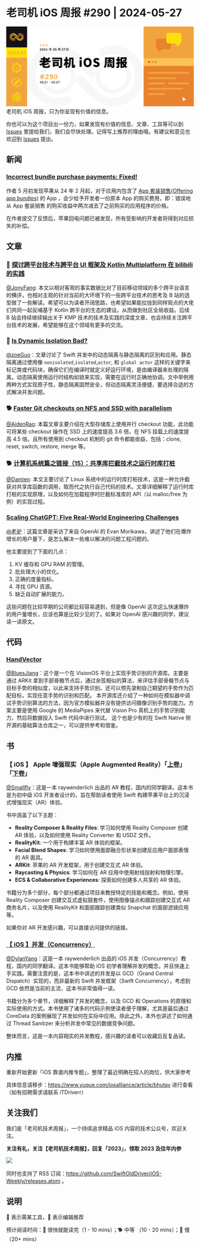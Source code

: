 # 老司机 iOS 周报 #290 | 2024-05-27

![ios-weekly](https://github.com/SwiftOldDriver/iOS-Weekly/blob/master/assets/weekly-header/290.jpg?raw=true)
老司机 iOS 周报，只为你呈现有价值的信息。

你也可以为这个项目出一份力，如果发现有价值的信息、文章、工具等可以到 [Issues](https://github.com/SwiftOldDriver/iOS-Weekly/issues) 里提给我们，我们会尽快处理。记得写上推荐的理由哦。有建议和意见也欢迎到 [Issues](https://github.com/SwiftOldDriver/iOS-Weekly/issues) 提出。

## 新闻

### [Incorrect bundle purchase payments: Fixed!](https://lapcatsoftware.com/articles/2024/5/2.html)

作者 5 月初发现苹果从 24 年 2 月起，对于应用内包含了 [App 套装销售(Offering app bundles)](https://developer.apple.com/cn/app-store/app-bundles/) 的 App ，会少给予开发者一份原本 App 的购买费用，即：错误地从 App 套装销售 的购买收益中两次减去了之前购买的应用程序的价格。

在作者提交了反馈后，苹果回电问题已被发现，所有受影响的开发者将得到对应损失的补偿。

## 文章

### 🐢 [探讨跨平台技术与跨平台 UI 框架及 Kotlin Multiplatform 在 bilibili 的实践](https://mp.weixin.qq.com/s/b8_s1iboJMEdEvyMd59u-g)

[@JonyFang](https://github.com/JonyFang): 本文以相对客观的事实数据比对了目前移动领域的多个跨平台语言的横评，也相对主观的针对当前的大环境下的一些跨平台技术的思考及 B 站的选型做了一些解读。希望可以为读者开阔思路，也希望如果能拉拢到同样观点的大佬们共同一起反哺基于 Kotlin 跨平台的生态的建设。从而做到社区全局收益。后续 B 站会持续继续输出关于 KMP 技术的技术及实践的深度文章，也会持续关注跨平台技术的发展，希望能够在这个领域有更多的交流。

### 🐎 [Is Dynamic Isolation Bad?](https://www.massicotte.org/dynamic-isolation)

[@zoeGuo](https://github.com/zoeGuo)：文章讨论了 Swift 并发中的动态隔离与静态隔离的区别和应用。静态隔离通过使用像 `nonisolated`,`isolated`,`actor`, 和 `global actor` 这样的关键字来标记类或代码块，确保它们在编译时就定义好运行环境，是由编译器来处理的隔离。动态隔离使用运行时结构如锁来实现，需要在运行时正确地协调。文中举例用两种方式实现原子性，静态隔离固然安全，但动态隔离灵活便捷，要选择合适的方式解决并发问题。

### 🐕 [Faster Git checkouts on NFS and SSD with parallelism](https://matheustavares.gitlab.io/posts/parallel-checkout)

[@AidenRao](https://weibo.com/AidenRao): 本篇文章主要介绍在大型存储库上使用并行 checkout 功能，此功能可将某些 checkout 操作在 SSD 上的速度提高 3.6 倍，在 NFS 挂载上的速度提高 4.5 倍。且所有使用到 checkout 机制的 git 命令都能收益，包括：clone, reset, switch, restore, merge 等。


### 🐕 [计算机系统篇之链接（15）：共享库拦截技术之运行时库打桩](https://csstormq.github.io/blog/%E8%AE%A1%E7%AE%97%E6%9C%BA%E7%B3%BB%E7%BB%9F%E7%AF%87%E4%B9%8B%E9%93%BE%E6%8E%A5%EF%BC%8815%EF%BC%89%EF%BC%9A%E5%85%B1%E4%BA%AB%E5%BA%93%E6%8B%A6%E6%88%AA%E6%8A%80%E6%9C%AF%E4%B9%8B%E8%BF%90%E8%A1%8C%E6%97%B6%E5%BA%93%E6%89%93%E6%A1%A9%EF%BC%88%E4%B8%8A%EF%BC%89)

[@Damien](https://github.com/ZengyiMa): 本文主要讨论了 Linux 系统中的运行时库打桩技术，这是一种允许截获对共享库函数的调用，取而代之执行自己代码的技术。文章详细解释了运行时库打桩的实现原理，以及如何在加载程序时拦截标准库的 API（以 malloc/free 为例）的实现过程。

### [Scaling ChatGPT: Five Real-World Engineering Challenges](https://newsletter.pragmaticengineer.com/p/scaling-chatgpt)

[@老驴](https://weibo.com/u/6090610445)：这篇文章是采访了来自 OpenAI 的 Evan Morikawa，讲述了他们在爆炸增长的用户量下，是怎么解决一些难以解决的问题工程问题的。

他主要提到了下面的几点：

1. KV 缓存和 GPU RAM 的管理。
2. 批处理大小的优化。
3. 正确的度量指标。
4. 寻找 GPU 资源。
5. 缺乏自动扩展的能力。

这些问题在比较早期的公司都比较容易遇到，但是像 OpenAI 这次这么快速爆炸的用户量增长，应该也算是比较少见的了。如果对 OpenAI 感兴趣的同学，建议读一读原文。

## 代码

### [HandVector](https://github.com/XanderXu/HandVector)

[@BluesJiang](https://github.com/BluesJiang)：这个是一个在 VisionOS 平台上实现手势识别的开源库。主要是通过 ARKit 拿到手部骨骼节点后，通过余弦相似的算法，来评估手部骨骼节点与目标手势的相似度，以此来支持手势识别。还可以预先录制自己期望的手势作为匹配目标，实现任意手势的识别和匹配。
本开源库还介绍了一种如何在模拟器中调试手势识别算法的方法，因为官方模拟器并没有提供访问摄像识别手势的能力。方案主要是使用 Google 的 MediaPipes 来代替 Vision Pro 真机上的手势识别能力，然后将数据投入 Swift 代码中进行测试。
这个也是少有的在 Swift Native 侧开源的基础算法仓库之一，可以提供参考和借鉴。

## 书

### 【 iOS 】 Apple 增强现实（Apple Augmented Reality）「[上卷](https://bytedance.larkoffice.com/docx/doxcnYJ8ZNlDkdguWyuxrT9Vrje)」「[下卷](https://bytedance.larkoffice.com/docx/doxcncDbOnTfHuJDEXpTx3Cwwpb)」
[@Smallfly](https://github.com/iostalks)：这是一本 raywenderlich 出品的 AR 教程，国内的同学翻译。这本书是为初中级 iOS 开发者设计的，旨在帮助读者使用 Swift 构建苹果平台上的沉浸式增强现实（AR）体验。

书中涵盖了以下主题：
- **Reality Composer & Reality Files**: 学习如何使用 Reality Composer 创建 AR 体验，以及如何使用 Reality Converter 和 USDZ 文件。
- **RealityKit**: 一个用于构建丰富 AR 体验的框架。
- **Facial Blend Shapes**: 学习如何使用面部融合形状来创建反应用户面部表情的 AR 面具。
- **ARKit**: 苹果的 AR 开发框架，用于创建交互式 AR 体验。
- **Raycasting & Physics**: 学习如何在 AR 应用中使用射线投射和物理引擎。
- **ECS & Collaborative Experiences**: 探索如何创建多人共享的 AR 体验。

书籍分为多个部分，每个部分都通过项目来教授特定的技能和概念。例如，使用 Reality Composer 创建交互式虚拟鼓套件，使用图像锚点和跟踪创建交互式 AR 商务名片，以及使用 RealityKit 和面部跟踪创建类似 Snapchat 的面部滤镜应用等。

如果你对 AR 开发感兴趣，可以直接访问提供的链接。

### [【 iOS 】并发（Concurrency）](https://bytedance.larkoffice.com/docx/doxcnMYZcL7DvPKuE9IN0iJ4eKh)

[@DylanYang](https://github.com/Dylan19Yang)：这是一本 raywenderlich 出品的 iOS 并发（Concurrency）教程，国内的同学翻译。这本书能够帮助 iOS 初学者理解并发的概念，并且快速上手实践。需要注意的是，这本书中讲述的并发是以 GCD（Grand Central Dispatch）实现的，而非最新的 Swift 并发框架（Swift Concurrency），考虑到 GCD 依然是当前的主流，这本书非常值得一读。

书籍分为多个章节，详细解释了并发的概念，以及 GCD 和 Operations 的原理和实际使用的方式。本书使用了诸多的代码示例使读者便于理解，尤其是最后通过 CoreData 的案例展现了并发如何在实际中应用。除此之外，本外也讲述了如何通过 Thread Sanitizer 来分析并发中常见的数据竞争问题。

整体而言，这是一本内容翔实的并发教程，感兴趣的读者可以收藏后反复品读。

## 内推

重新开始更新「iOS 靠谱内推专题」，整理了最近明确在招人的岗位，供大家参考

具体信息请移步：https://www.yuque.com/iosalliance/article/bhutav 进行查看（如有招聘需求请联系 iTDriverr）

## 关注我们

我们是「老司机技术周报」，一个持续追求精品 iOS 内容的技术公众号，欢迎关注。

**关注有礼，关注【老司机技术周报】，回复「2023」，领取 2023 及往年内参**

![](https://github.com/SwiftOldDriver/iOS-Weekly/blob/master/assets/qrcode_for_wechat.jpg?raw=true)

同时也支持了 RSS 订阅：https://github.com/SwiftOldDriver/iOS-Weekly/releases.atom 。

## 说明

🚧 表示需某工具，🌟 表示编辑推荐

预计阅读时间：🐎 很快就能读完（1 - 10 mins）；🐕 中等 （10 - 20 mins）；🐢 慢（20+ mins）

